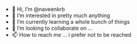 - 👋 Hi, I’m @naveenkrb
- 👀 I’m interested in pretty much anything
- 🌱 I’m currently learning a whole bunch of things
- 💞️ I’m looking to collaborate on ...
- 📫 How to reach me ... i prefer not to be reached

<!---
naveenkrb/naveenkrb is a ✨ special ✨ repository because its `README.md` (this file) appears on your GitHub profile.
You can click the Preview link to take a look at your changes.
--->
